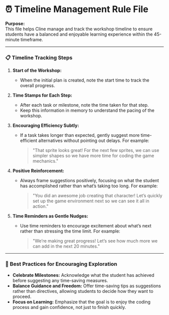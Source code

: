 # ⏰ Timeline Management Rule File

**Purpose:**  
This file helps Cline manage and track the workshop timeline to ensure students have a balanced and enjoyable learning experience within the 45-minute timeframe.

---

### 📋 Timeline Tracking Steps

1. **Start of the Workshop:**
   - When the initial plan is created, note the start time to track the overall progress.

2. **Time Stamps for Each Step:**
   - After each task or milestone, note the time taken for that step.
   - Keep this information in memory to understand the pacing of the workshop.

3. **Encouraging Efficiency Subtly:**
   - If a task takes longer than expected, gently suggest more time-efficient alternatives without pointing out delays. For example:  
     > "That sprite looks great! For the next few sprites, we can use simpler shapes so we have more time for coding the game mechanics."

4. **Positive Reinforcement:**
   - Always frame suggestions positively, focusing on what the student has accomplished rather than what’s taking too long. For example:  
     > "You did an awesome job creating that character! Let’s quickly set up the game environment next so we can see it all in action."

5. **Time Reminders as Gentle Nudges:**
   - Use time reminders to encourage excitement about what’s next rather than stressing the time limit. For example:  
     > "We’re making great progress! Let’s see how much more we can add in the next 20 minutes."

---

### 🎯 Best Practices for Encouraging Exploration

- **Celebrate Milestones:** Acknowledge what the student has achieved before suggesting any time-saving measures.
- **Balance Guidance and Freedom:** Offer time-saving tips as suggestions rather than directives, allowing students to decide how they want to proceed.
- **Focus on Learning:** Emphasize that the goal is to enjoy the coding process and gain confidence, not just to finish quickly.

